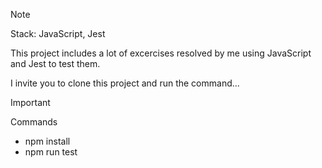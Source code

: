>[!NOTE]
Stack: JavaScript, Jest

This project includes a lot of excercises resolved by me using JavaScript and Jest to test them.

I invite you to clone this project and run the command...


>[!IMPORTANT]
>Commands

- npm install 
- npm run test


